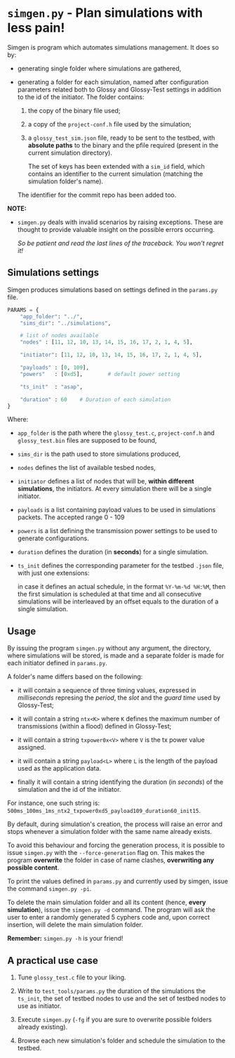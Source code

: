 # `simgen.py` - Plan simulations with less pain!

Simgen is program which automates simulations management.
It does so by:

* generating single folder where simulations are gathered,
* generating a folder for each simulation, named after configuration
  parameters related both to Glossy and Glossy-Test settings in addition
  to the id of the initiator. The folder contains:

  1. the copy of the binary file used;
  2. a copy of the `project-conf.h` file used by the simulation;
  3. a `glossy_test_sim.json` file, ready to be sent to the testbed, with
     **absolute paths** to the binary and the pfile required (present in the current
     simulation directory).

     The set of keys has been extended with a `sim_id` field, which contains
     an identifier to the current simulation (matching the simulation folder's name).

    The identifier for the commit repo has been added too.

**NOTE:**

* `simgen.py` deals with invalid scenarios by raising exceptions.
  These are thought to provide valuable insight on the possible errors
  occurring.

  *So be patient and read the last lines of the traceback.*
  *You won't regret it!*


## Simulations settings

Simgen produces simulations based on settings defined in the
`params.py` file.

```python
PARAMS = {
    "app_folder": "../",
    "sims_dir": "../simulations",

    # list of nodes available
    "nodes" : [11, 12, 10, 13, 14, 15, 16, 17, 2, 1, 4, 5],

    "initiator": [11, 12, 10, 13, 14, 15, 16, 17, 2, 1, 4, 5],

    "payloads" : [0, 109],
    "powers"   : [0xd5],        # default power setting

    "ts_init"  : "asap",

    "duration" : 60    # Duration of each simulation
}
```

Where:

* `app_folder` is the path where the `glossy_test.c`, `project-conf.h`
    and `glossy_test.bin` files are supposed to be found,

* `sims_dir` is the path used to store simulations produced,

* `nodes` defines the list of available tesbed nodes,

* `initiator` defines a list of nodes that will be, **within different
  simulations**, the initiators. At every simulation there will
  be a single initiator.

* `payloads` is a list containing payload values to be used in simulations
   packets. The accepted range 0 - 109

* `powers` is a list defining the transmission power settings to
  be used to generate configurations.

* `duration` defines the duration (in **seconds**) for a single
  simulation.

* `ts_init` defines the corresponding parameter for the testbed `.json`
  file, with just one extensions:

  in case it defines an actual schedule, in the format `%Y-%m-%d %H:%M`,
  then the first simulation is scheduled at that time and all
  consecutive simulations will be interleaved by an offset equals
  to the duration of a single simulation.


## Usage

By issuing the program `simgen.py` without any argument,
the directory, where simulations will be stored, is made
and a separate folder is made for each initiator defined in `params.py`.

A folder's name differs based on the following:

* it will contain a sequence of three timing values, expressed
  in *milliseconds* represing the *period*, the *slot* and
  the *guard time* used by Glossy-Test;

* it will contain a string `ntx<K>` where `K` defines the maximum number
  of transmissions (within a flood) defined in Glossy-Test;

* it will contain a string `txpower0x<V>` where `V` is the tx power value
  assigned.

* it will contain a string `payload<L>` where `L` is the length of the
  payload used as the application data.

* finally it will contain a string identifying the duration (in
  *seconds*) of the simulation and the id of the initiator.

For instance, one such string is:
`500ms_100ms_1ms_ntx2_txpower0xd5_payload109_duration60_init15`.


By default, during simulation's creation, the process will raise
an error and stops whenever a simulation folder with the same
name already exists.

To avoid this behaviour and forcing the generation process, it is
possible to issue `simgen.py` with the `--force-generation` flag on.
This makes the program **overwrite** the folder in case of name clashes,
**overwriting any possible content**.

To print the values defined in `params.py` and currently used
by simgen, issue the command `simgen.py -pi`.

To delete the main simulation folder and all its content (hence,
**every simulation**), issue the `simgen.py -d` command.
The program will ask the user to enter a randomly generated 5 cyphers
code and, upon correct insertion, will delete the main simulation
folder.

**Remember:** `simgen.py -h` is your friend!

## A practical use case

1. Tune `glossy_test.c` file to your liking.
2. Write to `test_tools/params.py` the duration of the simulations
   the `ts_init`, the set of testbed nodes to use and the set
   of testbed nodes to use as initiator.

3. Execute `simgen.py` (`-fg` if you are sure to overwrite possible
   folders already existing).

4. Browse each new simulation's folder and schedule the simulation
   to the testbed.
